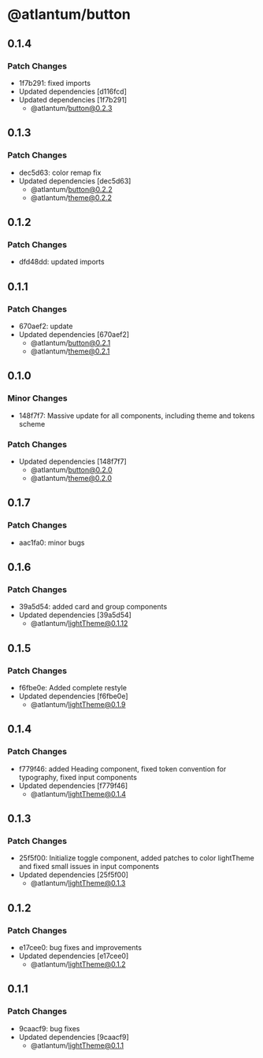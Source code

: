 # @atlantum/button

## 0.1.4

### Patch Changes

-   1f7b291: fixed imports
-   Updated dependencies [d116fcd]
-   Updated dependencies [1f7b291]
    -   @atlantum/button@0.2.3

## 0.1.3

### Patch Changes

-   dec5d63: color remap fix
-   Updated dependencies [dec5d63]
    -   @atlantum/button@0.2.2
    -   @atlantum/theme@0.2.2

## 0.1.2

### Patch Changes

-   dfd48dd: updated imports

## 0.1.1

### Patch Changes

-   670aef2: update
-   Updated dependencies [670aef2]
    -   @atlantum/button@0.2.1
    -   @atlantum/theme@0.2.1

## 0.1.0

### Minor Changes

-   148f7f7: Massive update for all components, including theme and tokens scheme

### Patch Changes

-   Updated dependencies [148f7f7]
    -   @atlantum/button@0.2.0
    -   @atlantum/theme@0.2.0

## 0.1.7

### Patch Changes

-   aac1fa0: minor bugs

## 0.1.6

### Patch Changes

-   39a5d54: added card and group components
-   Updated dependencies [39a5d54]
    -   @atlantum/lightTheme@0.1.12

## 0.1.5

### Patch Changes

-   f6fbe0e: Added complete restyle
-   Updated dependencies [f6fbe0e]
    -   @atlantum/lightTheme@0.1.9

## 0.1.4

### Patch Changes

-   f779f46: added Heading component, fixed token convention for typography, fixed input components
-   Updated dependencies [f779f46]
    -   @atlantum/lightTheme@0.1.4

## 0.1.3

### Patch Changes

-   25f5f00: Initialize toggle component, added patches to color lightTheme and fixed small issues in input components
-   Updated dependencies [25f5f00]
    -   @atlantum/lightTheme@0.1.3

## 0.1.2

### Patch Changes

-   e17cee0: bug fixes and improvements
-   Updated dependencies [e17cee0]
    -   @atlantum/lightTheme@0.1.2

## 0.1.1

### Patch Changes

-   9caacf9: bug fixes
-   Updated dependencies [9caacf9]
    -   @atlantum/lightTheme@0.1.1
